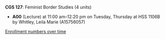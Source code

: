 **CGS 127**: Feminist Border Studies (4 units)

- **A00** (Lecture) at 11:00 am–12:20 pm on Tuesday, Thursday at HSS 1106B by Whitley, Leila Marie (A15756057)

[Enrollment numbers over time](./CGS127.tsv)

